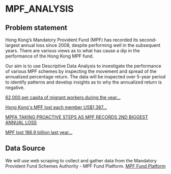 # MPF_ANALYSIS

## Problem statement
Hong Kong’s Mandatory Provident Fund (MPF) has recorded its second-largest annual loss 
since 2008, despite performing well in the subsequent years. There are various views as 
to what has cause a dip in the performance of the Hong Kong MPF fund.

Our aim is to use Descriptive Data Analysis to investigate the performance of various
MPF schemes by inspecting the movement and spread of the annualized percentage return. 
The data will be inspected over 5-year period to identify patterns and develop
insights as to why the annualized return is negative. 

[62,000 per capita of migrant workers during the year...](https://hk.news.yahoo.com/財經-積金評級-強積金去年虧損1-869億歷來第二大-mpf人均蝕2-103600406.html)

[Hong Kong's MPF lost each member US$1,387...](https://finance.yahoo.com/news/hong-kongs-mpf-lost-member-093000652.html)

[MPFA TAKING PROACTIVE STEPS AS MPF RECORDS 2ND BIGGEST ANNUAL LOSS](https://mpfratings.com.hk/2023/01/05/mpfa-taking-proactive-steps-as-mpf-records-2nd-biggest-annual-loss/)

[MPF lost 186.9 billion last year...](https://hk.news.yahoo.com/財經-積金評級-強積金去年虧損1-869億歷來第二大-mpf人均蝕2-103600406.html)

## Data Source
We will use web scraping to collect and gather data from the Mandatory 
Provident Fund Schemes Authority - MPF Fund Platform.
[MPF Fund Platform](https://mfp.mpfa.org.hk/eng/mpp_list.jsp)
